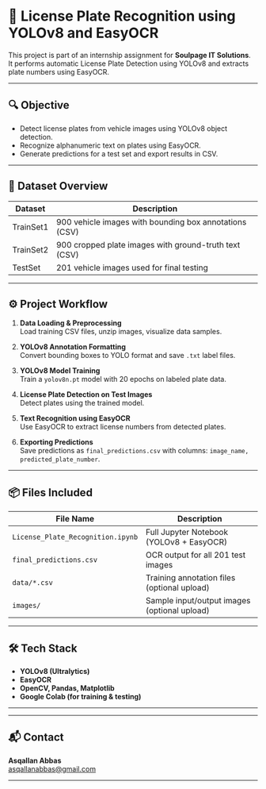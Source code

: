 # 🚗 License Plate Recognition using YOLOv8 and EasyOCR

This project is part of an internship assignment for **Soulpage IT Solutions**.  
It performs automatic License Plate Detection using YOLOv8 and extracts plate numbers using EasyOCR.

---

## 🔍 Objective

- Detect license plates from vehicle images using YOLOv8 object detection.
- Recognize alphanumeric text on plates using EasyOCR.
- Generate predictions for a test set and export results in CSV.

---

## 📁 Dataset Overview

| Dataset       | Description                                              |
|---------------|----------------------------------------------------------|
| TrainSet1     | 900 vehicle images with bounding box annotations (CSV)   |
| TrainSet2     | 900 cropped plate images with ground-truth text (CSV)    |
| TestSet       | 201 vehicle images used for final testing                |

---

## ⚙️ Project Workflow

1. **Data Loading & Preprocessing**  
   Load training CSV files, unzip images, visualize data samples.

2. **YOLOv8 Annotation Formatting**  
   Convert bounding boxes to YOLO format and save `.txt` label files.

3. **YOLOv8 Model Training**  
   Train a `yolov8n.pt` model with 20 epochs on labeled plate data.

4. **License Plate Detection on Test Images**  
   Detect plates using the trained model.

5. **Text Recognition using EasyOCR**  
   Use EasyOCR to extract license numbers from detected plates.

6. **Exporting Predictions**  
   Save predictions as `final_predictions.csv` with columns:
   `image_name, predicted_plate_number`.

---

## 📦 Files Included

| File Name                    | Description                                      |
|-----------------------------|--------------------------------------------------|
| `License_Plate_Recognition.ipynb` | Full Jupyter Notebook (YOLOv8 + EasyOCR)        |
| `final_predictions.csv`     | OCR output for all 201 test images               |
| `data/*.csv`                | Training annotation files (optional upload)      |
| `images/`                   | Sample input/output images (optional upload)     |

---

## 🛠 Tech Stack

- **YOLOv8 (Ultralytics)**
- **EasyOCR**
- **OpenCV, Pandas, Matplotlib**
- **Google Colab (for training & testing)**

---

---

## 📬 Contact

**Asqallan Abbas**  
[asqallanabbas@gmail.com](mailto:asqallanabbas@gmail.com)

---


